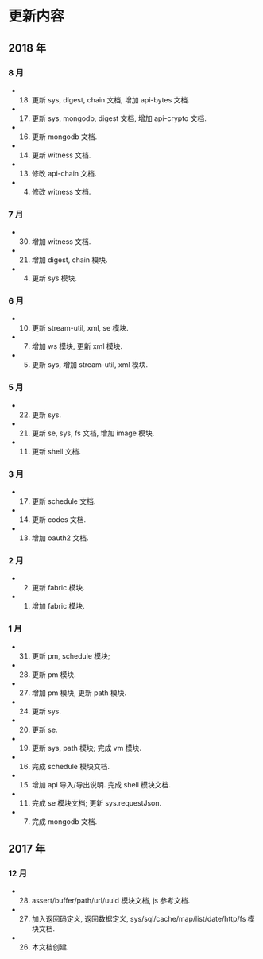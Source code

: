 # 更新内容


## 2018 年

### 8 月

* 18. 更新 sys, digest, chain 文档, 增加 api-bytes 文档.
* 17. 更新 sys, mongodb, digest 文档, 增加 api-crypto 文档.
* 16. 更新 mongodb 文档.
* 14. 更新 witness 文档.
* 13. 修改 api-chain 文档.
* 4. 修改 witness 文档.

### 7 月

* 30. 增加 witness 文档.
* 21. 增加 digest, chain 模块.
* 4. 更新 sys 模块.

### 6 月

* 10. 更新 stream-util, xml, se 模块.
* 7. 增加 ws 模块, 更新 xml 模块.
* 5. 更新 sys, 增加 stream-util, xml 模块.

### 5 月

* 22. 更新 sys.
* 21. 更新 se, sys, fs 文档, 增加 image 模块.
* 11. 更新 shell 文档.

### 3 月

* 17. 更新 schedule 文档.
* 14. 更新 codes 文档.
* 13. 增加 oauth2 文档.

### 2 月

* 02. 更新 fabric 模块.
* 01. 增加 fabric 模块.

### 1 月

* 31. 更新 pm, schedule 模块;
* 28. 更新 pm 模块.
* 27. 增加 pm 模块, 更新 path 模块.
* 24. 更新 sys.
* 20. 更新 se.
* 19. 更新 sys, path 模块; 完成 vm 模块.
* 16. 完成 schedule 模块文档.
* 15. 增加 api 导入/导出说明. 完成 shell 模块文档.
* 11. 完成 se 模块文档; 更新 sys.requestJson.
* 07. 完成 mongodb 文档.


## 2017 年

### 12 月

* 28. assert/buffer/path/url/uuid 模块文档, js 参考文档.
* 27. 加入返回码定义, 返回数据定义, sys/sql/cache/map/list/date/http/fs 模块文档.
* 26. 本文档创建.